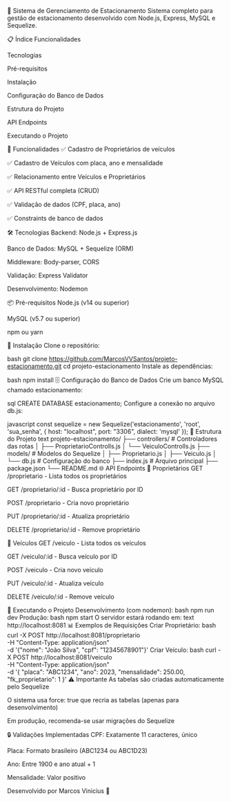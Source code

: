 🚗 Sistema de Gerenciamento de Estacionamento
Sistema completo para gestão de estacionamento desenvolvido com Node.js, Express, MySQL e Sequelize.

📋 Índice
Funcionalidades

Tecnologias

Pré-requisitos

Instalação

Configuração do Banco de Dados

Estrutura do Projeto

API Endpoints

Executando o Projeto

🚀 Funcionalidades
✅ Cadastro de Proprietários de veículos

✅ Cadastro de Veículos com placa, ano e mensalidade

✅ Relacionamento entre Veículos e Proprietários

✅ API RESTful completa (CRUD)

✅ Validação de dados (CPF, placa, ano)

✅ Constraints de banco de dados

🛠️ Tecnologias
Backend: Node.js + Express.js

Banco de Dados: MySQL + Sequelize (ORM)

Middleware: Body-parser, CORS

Validação: Express Validator

Desenvolvimento: Nodemon

📦 Pré-requisitos
Node.js (v14 ou superior)

MySQL (v5.7 ou superior)

npm ou yarn

🔧 Instalação
Clone o repositório:

bash
git clone https://github.com/MarcosVVSantos/projeto-estacionamento.git
cd projeto-estacionamento
Instale as dependências:

bash
npm install
🗄️ Configuração do Banco de Dados
Crie um banco MySQL chamado estacionamento:

sql
CREATE DATABASE estacionamento;
Configure a conexão no arquivo db.js:

javascript
const sequelize = new Sequelize('estacionamento', 'root', 'sua_senha', {
    host: "localhost",
    port: "3306",
    dialect: 'mysql'
});
📁 Estrutura do Projeto
text
projeto-estacionamento/
├── controllers/           # Controladores das rotas
│   ├── ProprietarioControlls.js
│   └── VeiculoControlls.js
├── models/               # Modelos do Sequelize
│   ├── Proprietario.js
│   ├── Veiculo.js
│   └── db.js            # Configuração do banco
├── index.js             # Arquivo principal
├── package.json
└── README.md
🌐 API Endpoints
👥 Proprietários
GET /proprietario - Lista todos os proprietários

GET /proprietario/:id - Busca proprietário por ID

POST /proprietario - Cria novo proprietário

PUT /proprietario/:id - Atualiza proprietário

DELETE /proprietario/:id - Remove proprietário

🚗 Veículos
GET /veiculo - Lista todos os veículos

GET /veiculo/:id - Busca veículo por ID

POST /veiculo - Cria novo veículo

PUT /veiculo/:id - Atualiza veículo

DELETE /veiculo/:id - Remove veículo

🚀 Executando o Projeto
Desenvolvimento (com nodemon):
bash
npm run dev
Produção:
bash
npm start
O servidor estará rodando em:
text
http://localhost:8081
📊 Exemplos de Requisições
Criar Proprietário:
bash
curl -X POST http://localhost:8081/proprietario \
  -H "Content-Type: application/json" \
  -d '{"nome": "João Silva", "cpf": "12345678901"}'
Criar Veículo:
bash
curl -X POST http://localhost:8081/veiculo \
  -H "Content-Type: application/json" \
  -d '{
    "placa": "ABC1234",
    "ano": 2023,
    "mensalidade": 250.00,
    "fk_proprietario": 1
  }'
⚠️ Importante
As tabelas são criadas automaticamente pelo Sequelize

O sistema usa force: true que recria as tabelas (apenas para desenvolvimento)

Em produção, recomenda-se usar migrações do Sequelize

🔒 Validações Implementadas
CPF: Exatamente 11 caracteres, único

Placa: Formato brasileiro (ABC1234 ou ABC1D23)

Ano: Entre 1900 e ano atual + 1

Mensalidade: Valor positivo



Desenvolvido por Marcos Vinicius 🚀
